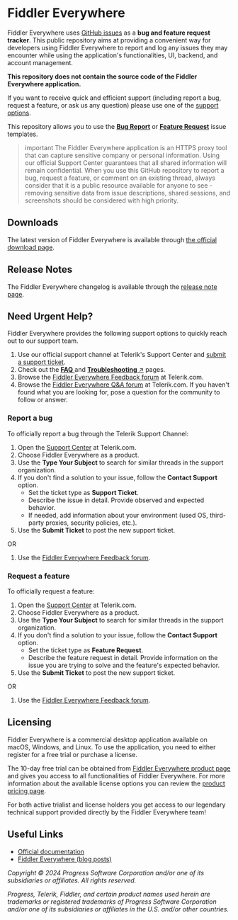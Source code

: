 # Fiddler Everywhere

Fiddler Everywhere uses [GitHub issues](https://github.com/telerik/fiddler-everywhere/issues) as a **bug and feature request tracker**. This public repository aims at providing a convenient way for developers using Fiddler Everywhere to report and log any issues they may encounter while using the application's functionalities, UI, backend, and account management.

**This repository does not contain the source code of the Fiddler Everywhere application.**

If you want to receive quick and efficient support (including report a bug, request a feature, or ask us any question) please use one of the [support options](#need-urgent-help?).

This repository allows you to use the [**Bug Report**](https://github.com/telerik/fiddler-everywhere/issues/new?assignees=&labels=Bug&projects=&template=bug_report.md&title=) or [**Feature Request**](https://github.com/telerik/fiddler-everywhere/issues/new?assignees=&labels=%D0%95nhancement&projects=&template=feature_request.md&title=) issue templates.

>important The Fiddler Everywhere application is an HTTPS proxy tool that can capture sensitive company or personal information. Using our official Support Center guarantees that all shared information will remain confidential. When you use this GitHub repository to report a bug, request a feature, or comment on an existing thread, always consider that it is a public resource available for anyone to see - removing sensitive data from issue descriptions, shared sessions, and screenshots should be considered with high priority.

## Downloads

The latest version of Fiddler Everywhere is available through [the official download page](https://www.telerik.com/download/fiddler-everywhere).

## Release Notes

The Fiddler Everywhere changelog is available through the [release note page](https://www.telerik.com/support/whats-new/fiddler-everywhere/release-history).

## Need Urgent Help?

Fiddler Everywhere provides the following support options to quickly reach out to our support team.

1. Use our official support channel at Telerik's Support Center and [submit a support ticket](https://www.telerik.com/account/support-tickets). 
1. Check out the [**FAQ** ](https://www.telerik.com/fiddler/fiddler-everywhere/faq) and [**Troubleshooting** &nearr;](https://docs.telerik.com/fiddler-everywhere/search?q=troubleshoot) pages.
1. Browse the [Fiddler Everywhere Feedback forum](https://feedback.telerik.com/fiddler-everywhere) at Telerik.com. 
1. Browse the [Fiddler Everywhere Q&A forum](https://www.telerik.com/forums/fiddler?tagId=609) at Telerik.com. If you haven't found what you are looking for, pose a question for the community to follow or answer.


### Report a bug

To officially report a bug through the Telerik Support Channel:

1. Open the [Support Center](https://www.telerik.com/account/support-tickets) at Telerik.com.
1. Choose Fiddler Everywhere as a product.
1. Use the **Type Your Subject** to search for similar threads in the support organization.
1. If you don't find a solution to your issue, follow the **Contact Support** option.
    * Set the ticket type as **Support Ticket**.
    * Describe the issue in detail. Provide observed and expected behavior.
    * If needed, add information about your environment (used OS, third-party proxies, security policies, etc.).
1. Use the **Submit Ticket** to post the new support ticket.

OR

1. Use the [Fiddler Everywhere Feedback forum](https://feedback.telerik.com/fiddler-everywhere). 


### Request a feature

To officially request a feature:

1. Open the [Support Center](https://www.telerik.com/account/support-tickets) at Telerik.com.
1. Choose Fiddler Everywhere as a product.
1. Use the **Type Your Subject** to search for similar threads in the support organization.
1. If you don't find a solution to your issue, follow the **Contact Support** option.
    * Set the ticket type as **Feature Request**.
    * Describe the feature request in detail. Provide information on the issue you are trying to solve and the feature's expected behavior.
1. Use the **Submit Ticket** to post the new support ticket.

OR

1. Use the [Fiddler Everywhere Feedback forum](https://feedback.telerik.com/fiddler-everywhere). 


## Licensing

Fiddler Everywhere is a commercial desktop application available on macOS, Windows, and Linux. To use the application, you need to either register for a free trial or purchase a license.

The 10-day free trial can be obtained from [Fiddler Everywhere product page](https://www.telerik.com/fiddler) and gives you access to all functionalities of Fiddler Everywhere. For more information about the available license options you can review the [product pricing page](https://www.telerik.com/purchase/fiddler).

For both active trialist and license holders you get access to our legendary technical support provided directly by the Fiddler Everywhere team!

## Useful Links

* [Official documentation](https://docs.telerik.com/fiddler-everywhere/introduction)
* [Fiddler Everywhere (blog posts)](https://www.telerik.com/blogs/productivity-debugging)


_Copyright © 2024 Progress Software Corporation and/or one of its subsidiaries or affiliates. All rights reserved._

_Progress, Telerik, Fiddler, and certain product names used herein are trademarks or registered trademarks of Progress Software Corporation and/or one of its subsidiaries or affiliates in the U.S. and/or other countries._

